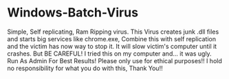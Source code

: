 # Windows-Batch-Virus
Simple, Self replicating, Ram Ripping virus.
This Virus creates junk .dll files and starts big services like chrome.exe,
Combine this with self replication and the victim has now way to stop it.
It will slow victim's computer until it crashes. But BE CAREFUL! I tried this on my computer and... it was ugly. 
Run As Admin For Best Results!
Please only use for ethical purposes!!
I hold no responsibility for what you do with this,
Thank You!!
